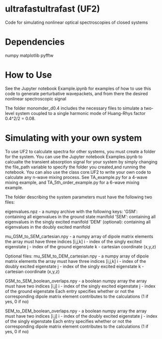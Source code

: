 # ultrafastultrafast (UF2)
Code for simulating nonlinear optical spectroscopies of closed systems

# Dependencies
numpy
matplotlib
pyfftw

# How to Use
See the Jupyter notebook Example.ipynb for examples of how to use
this code to generate perturbative wavepackets, and from there
the desired nonlinear spectroscopic signal

The folder monomder_d0.4 includes the necessary files to simulate
a two-level system coupled to a single harmonic mode of Huang-Rhys
factor 0.4^2/2 = 0.08.

# Simulating with your own system

To use UF2 to calculate spectra for other systems, you must create a
folder for the system.  You can use the Jupyter notebook Examples.ipynb
to calcualte the transient absorption signal for your system by simply
changing the file_path variable to specify the folder you created,and running
the notebook.  You can also use the class core.UF2 to write your own code to
calculate any n-wave mixing process.  See TA_example.py for a 4-wave mixing
example, and TA_5th_order_example.py for a 6-wave mixing example.

The folder describing the system parameters must have the following two files:

eigenvalues.npz - a numpy archive with the following keys:
'GSM': containing all eigenvalues in the ground state manifold
'SEM': containing all eigenvalues in the singly excited manifold
'DEM' (optional): containing all eigenvalues in the doubly excited manifold

mu_GSM_to_SEM_cartesian.npy - a numpy array of dipole matrix elements
the array must have three indices [i,j,k]
i - index of the singly excited eigenstate
j - index of the ground eigenstate
k - cartesian coordinate (x,y,z)

Optional files:
mu_SEM_to_DEM_cartesian.npy - a numpy array of dipole matrix elements
the array must have three indices [i,j,k]
i - index of the doubly excited eigenstate
j - index of the singly excited eigenstate
k - cartesian coordinate (x,y,z)

GSM_to_SEM_boolean_overlaps.npy - a boolean numpy array
the array must have two indices [i,j]
i - index of the singly excited eigenstate
j - index of the ground eigenstate
Each entry specifies whether or not the corresponding dipole matrix element
contributes to the calculations (1 if yes, 0 if no)

SEM_to_DEM_boolean_overlaps.npy - a boolean numpy array
the array must have two indices [i,j]
i - index of the doubly excited eigenstate
j - index of the singly eigenstate
Each entry specifies whether or not the corresponding dipole matrix element
contributes to the calculations (1 if yes, 0 if no)
